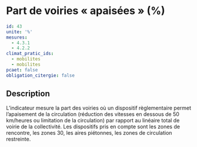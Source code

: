 # Part de voiries « apaisées » (%)
```yaml
id: 43
unite: '%'
mesures:
  - 4.3.1
  - 4.2.2
climat_pratic_ids:
  - mobilites
  - mobilites
pcaet: false
obligation_citergie: false
```
## Description
L’indicateur mesure la part des voiries où un dispositif règlementaire permet l’apaisement de la circulation (réduction des vitesses en dessous de 50 km/heures ou limitation de la circulation) par rapport au linéaire total de voirie de la collectivité. Les dispositifs pris en compte sont les zones de rencontre, les zones 30, les aires piétonnes, les zones de circulation restreinte.


